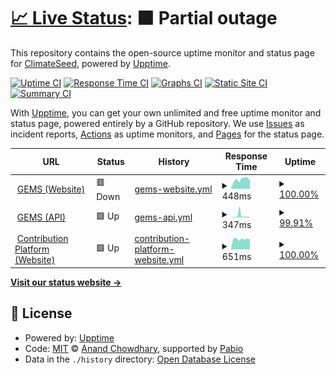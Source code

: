 # [📈 Live Status](https://climateseed.github.io/services-health): <!--live status--> **🟧 Partial outage**

This repository contains the open-source uptime monitor and status page for [ClimateSeed](https://climateseed.github.io/services-health), powered by [Upptime](https://github.com/upptime/upptime).

[![Uptime CI](https://github.com/climateseed/services-health/workflows/Uptime%20CI/badge.svg)](https://github.com/climateseed/services-health/actions?query=workflow%3A%22Uptime+CI%22)
[![Response Time CI](https://github.com/climateseed/services-health/workflows/Response%20Time%20CI/badge.svg)](https://github.com/climateseed/services-health/actions?query=workflow%3A%22Response+Time+CI%22)
[![Graphs CI](https://github.com/climateseed/services-health/workflows/Graphs%20CI/badge.svg)](https://github.com/climateseed/services-health/actions?query=workflow%3A%22Graphs+CI%22)
[![Static Site CI](https://github.com/climateseed/services-health/workflows/Static%20Site%20CI/badge.svg)](https://github.com/climateseed/services-health/actions?query=workflow%3A%22Static+Site+CI%22)
[![Summary CI](https://github.com/climateseed/services-health/workflows/Summary%20CI/badge.svg)](https://github.com/climateseed/services-health/actions?query=workflow%3A%22Summary+CI%22)

With [Upptime](https://upptime.js.org), you can get your own unlimited and free uptime monitor and status page, powered entirely by a GitHub repository. We use [Issues](https://github.com/climateseed/services-health/issues) as incident reports, [Actions](https://github.com/climateseed/services-health/actions) as uptime monitors, and [Pages](https://climateseed.github.io/services-health) for the status page.

<!--start: status pages-->
<!-- This summary is generated by Upptime (https://github.com/upptime/upptime) -->
<!-- Do not edit this manually, your changes will be overwritten -->
<!-- prettier-ignore -->
| URL | Status | History | Response Time | Uptime |
| --- | ------ | ------- | ------------- | ------ |
| <img alt="" src="https://icons.duckduckgo.com/ip3/gems.climateseed.com.ico" height="13"> [GEMS (Website)](https://gems.climateseed.com) | 🟥 Down | [gems-website.yml](https://github.com/climateseed/services-health/commits/HEAD/history/gems-website.yml) | <details><summary><img alt="Response time graph" src="./graphs/gems-website/response-time-week.png" height="20"> 448ms</summary><br><a href="https://climateseed.github.io/services-health/history/gems-website"><img alt="Response time 399" src="https://img.shields.io/endpoint?url=https%3A%2F%2Fraw.githubusercontent.com%2Fclimateseed%2Fservices-health%2FHEAD%2Fapi%2Fgems-website%2Fresponse-time.json"></a><br><a href="https://climateseed.github.io/services-health/history/gems-website"><img alt="24-hour response time 464" src="https://img.shields.io/endpoint?url=https%3A%2F%2Fraw.githubusercontent.com%2Fclimateseed%2Fservices-health%2FHEAD%2Fapi%2Fgems-website%2Fresponse-time-day.json"></a><br><a href="https://climateseed.github.io/services-health/history/gems-website"><img alt="7-day response time 448" src="https://img.shields.io/endpoint?url=https%3A%2F%2Fraw.githubusercontent.com%2Fclimateseed%2Fservices-health%2FHEAD%2Fapi%2Fgems-website%2Fresponse-time-week.json"></a><br><a href="https://climateseed.github.io/services-health/history/gems-website"><img alt="30-day response time 425" src="https://img.shields.io/endpoint?url=https%3A%2F%2Fraw.githubusercontent.com%2Fclimateseed%2Fservices-health%2FHEAD%2Fapi%2Fgems-website%2Fresponse-time-month.json"></a><br><a href="https://climateseed.github.io/services-health/history/gems-website"><img alt="1-year response time 399" src="https://img.shields.io/endpoint?url=https%3A%2F%2Fraw.githubusercontent.com%2Fclimateseed%2Fservices-health%2FHEAD%2Fapi%2Fgems-website%2Fresponse-time-year.json"></a></details> | <details><summary><a href="https://climateseed.github.io/services-health/history/gems-website">100.00%</a></summary><a href="https://climateseed.github.io/services-health/history/gems-website"><img alt="All-time uptime 99.98%" src="https://img.shields.io/endpoint?url=https%3A%2F%2Fraw.githubusercontent.com%2Fclimateseed%2Fservices-health%2FHEAD%2Fapi%2Fgems-website%2Fuptime.json"></a><br><a href="https://climateseed.github.io/services-health/history/gems-website"><img alt="24-hour uptime 100.00%" src="https://img.shields.io/endpoint?url=https%3A%2F%2Fraw.githubusercontent.com%2Fclimateseed%2Fservices-health%2FHEAD%2Fapi%2Fgems-website%2Fuptime-day.json"></a><br><a href="https://climateseed.github.io/services-health/history/gems-website"><img alt="7-day uptime 100.00%" src="https://img.shields.io/endpoint?url=https%3A%2F%2Fraw.githubusercontent.com%2Fclimateseed%2Fservices-health%2FHEAD%2Fapi%2Fgems-website%2Fuptime-week.json"></a><br><a href="https://climateseed.github.io/services-health/history/gems-website"><img alt="30-day uptime 99.98%" src="https://img.shields.io/endpoint?url=https%3A%2F%2Fraw.githubusercontent.com%2Fclimateseed%2Fservices-health%2FHEAD%2Fapi%2Fgems-website%2Fuptime-month.json"></a><br><a href="https://climateseed.github.io/services-health/history/gems-website"><img alt="1-year uptime 99.98%" src="https://img.shields.io/endpoint?url=https%3A%2F%2Fraw.githubusercontent.com%2Fclimateseed%2Fservices-health%2FHEAD%2Fapi%2Fgems-website%2Fuptime-year.json"></a></details>
| <img alt="" src="https://icons.duckduckgo.com/ip3/gems.climateseed.com.ico" height="13"> [GEMS (API)](https://gems.climateseed.com/api/k8/liveness) | 🟩 Up | [gems-api.yml](https://github.com/climateseed/services-health/commits/HEAD/history/gems-api.yml) | <details><summary><img alt="Response time graph" src="./graphs/gems-api/response-time-week.png" height="20"> 347ms</summary><br><a href="https://climateseed.github.io/services-health/history/gems-api"><img alt="Response time 206" src="https://img.shields.io/endpoint?url=https%3A%2F%2Fraw.githubusercontent.com%2Fclimateseed%2Fservices-health%2FHEAD%2Fapi%2Fgems-api%2Fresponse-time.json"></a><br><a href="https://climateseed.github.io/services-health/history/gems-api"><img alt="24-hour response time 102" src="https://img.shields.io/endpoint?url=https%3A%2F%2Fraw.githubusercontent.com%2Fclimateseed%2Fservices-health%2FHEAD%2Fapi%2Fgems-api%2Fresponse-time-day.json"></a><br><a href="https://climateseed.github.io/services-health/history/gems-api"><img alt="7-day response time 347" src="https://img.shields.io/endpoint?url=https%3A%2F%2Fraw.githubusercontent.com%2Fclimateseed%2Fservices-health%2FHEAD%2Fapi%2Fgems-api%2Fresponse-time-week.json"></a><br><a href="https://climateseed.github.io/services-health/history/gems-api"><img alt="30-day response time 166" src="https://img.shields.io/endpoint?url=https%3A%2F%2Fraw.githubusercontent.com%2Fclimateseed%2Fservices-health%2FHEAD%2Fapi%2Fgems-api%2Fresponse-time-month.json"></a><br><a href="https://climateseed.github.io/services-health/history/gems-api"><img alt="1-year response time 206" src="https://img.shields.io/endpoint?url=https%3A%2F%2Fraw.githubusercontent.com%2Fclimateseed%2Fservices-health%2FHEAD%2Fapi%2Fgems-api%2Fresponse-time-year.json"></a></details> | <details><summary><a href="https://climateseed.github.io/services-health/history/gems-api">99.91%</a></summary><a href="https://climateseed.github.io/services-health/history/gems-api"><img alt="All-time uptime 99.97%" src="https://img.shields.io/endpoint?url=https%3A%2F%2Fraw.githubusercontent.com%2Fclimateseed%2Fservices-health%2FHEAD%2Fapi%2Fgems-api%2Fuptime.json"></a><br><a href="https://climateseed.github.io/services-health/history/gems-api"><img alt="24-hour uptime 100.00%" src="https://img.shields.io/endpoint?url=https%3A%2F%2Fraw.githubusercontent.com%2Fclimateseed%2Fservices-health%2FHEAD%2Fapi%2Fgems-api%2Fuptime-day.json"></a><br><a href="https://climateseed.github.io/services-health/history/gems-api"><img alt="7-day uptime 99.91%" src="https://img.shields.io/endpoint?url=https%3A%2F%2Fraw.githubusercontent.com%2Fclimateseed%2Fservices-health%2FHEAD%2Fapi%2Fgems-api%2Fuptime-week.json"></a><br><a href="https://climateseed.github.io/services-health/history/gems-api"><img alt="30-day uptime 99.98%" src="https://img.shields.io/endpoint?url=https%3A%2F%2Fraw.githubusercontent.com%2Fclimateseed%2Fservices-health%2FHEAD%2Fapi%2Fgems-api%2Fuptime-month.json"></a><br><a href="https://climateseed.github.io/services-health/history/gems-api"><img alt="1-year uptime 99.97%" src="https://img.shields.io/endpoint?url=https%3A%2F%2Fraw.githubusercontent.com%2Fclimateseed%2Fservices-health%2FHEAD%2Fapi%2Fgems-api%2Fuptime-year.json"></a></details>
| <img alt="" src="https://icons.duckduckgo.com/ip3/app.climateseed.com.ico" height="13"> [Contribution Platform (Website)](https://app.climateseed.com) | 🟩 Up | [contribution-platform-website.yml](https://github.com/climateseed/services-health/commits/HEAD/history/contribution-platform-website.yml) | <details><summary><img alt="Response time graph" src="./graphs/contribution-platform-website/response-time-week.png" height="20"> 651ms</summary><br><a href="https://climateseed.github.io/services-health/history/contribution-platform-website"><img alt="Response time 531" src="https://img.shields.io/endpoint?url=https%3A%2F%2Fraw.githubusercontent.com%2Fclimateseed%2Fservices-health%2FHEAD%2Fapi%2Fcontribution-platform-website%2Fresponse-time.json"></a><br><a href="https://climateseed.github.io/services-health/history/contribution-platform-website"><img alt="24-hour response time 624" src="https://img.shields.io/endpoint?url=https%3A%2F%2Fraw.githubusercontent.com%2Fclimateseed%2Fservices-health%2FHEAD%2Fapi%2Fcontribution-platform-website%2Fresponse-time-day.json"></a><br><a href="https://climateseed.github.io/services-health/history/contribution-platform-website"><img alt="7-day response time 651" src="https://img.shields.io/endpoint?url=https%3A%2F%2Fraw.githubusercontent.com%2Fclimateseed%2Fservices-health%2FHEAD%2Fapi%2Fcontribution-platform-website%2Fresponse-time-week.json"></a><br><a href="https://climateseed.github.io/services-health/history/contribution-platform-website"><img alt="30-day response time 583" src="https://img.shields.io/endpoint?url=https%3A%2F%2Fraw.githubusercontent.com%2Fclimateseed%2Fservices-health%2FHEAD%2Fapi%2Fcontribution-platform-website%2Fresponse-time-month.json"></a><br><a href="https://climateseed.github.io/services-health/history/contribution-platform-website"><img alt="1-year response time 531" src="https://img.shields.io/endpoint?url=https%3A%2F%2Fraw.githubusercontent.com%2Fclimateseed%2Fservices-health%2FHEAD%2Fapi%2Fcontribution-platform-website%2Fresponse-time-year.json"></a></details> | <details><summary><a href="https://climateseed.github.io/services-health/history/contribution-platform-website">100.00%</a></summary><a href="https://climateseed.github.io/services-health/history/contribution-platform-website"><img alt="All-time uptime 100.00%" src="https://img.shields.io/endpoint?url=https%3A%2F%2Fraw.githubusercontent.com%2Fclimateseed%2Fservices-health%2FHEAD%2Fapi%2Fcontribution-platform-website%2Fuptime.json"></a><br><a href="https://climateseed.github.io/services-health/history/contribution-platform-website"><img alt="24-hour uptime 100.00%" src="https://img.shields.io/endpoint?url=https%3A%2F%2Fraw.githubusercontent.com%2Fclimateseed%2Fservices-health%2FHEAD%2Fapi%2Fcontribution-platform-website%2Fuptime-day.json"></a><br><a href="https://climateseed.github.io/services-health/history/contribution-platform-website"><img alt="7-day uptime 100.00%" src="https://img.shields.io/endpoint?url=https%3A%2F%2Fraw.githubusercontent.com%2Fclimateseed%2Fservices-health%2FHEAD%2Fapi%2Fcontribution-platform-website%2Fuptime-week.json"></a><br><a href="https://climateseed.github.io/services-health/history/contribution-platform-website"><img alt="30-day uptime 100.00%" src="https://img.shields.io/endpoint?url=https%3A%2F%2Fraw.githubusercontent.com%2Fclimateseed%2Fservices-health%2FHEAD%2Fapi%2Fcontribution-platform-website%2Fuptime-month.json"></a><br><a href="https://climateseed.github.io/services-health/history/contribution-platform-website"><img alt="1-year uptime 100.00%" src="https://img.shields.io/endpoint?url=https%3A%2F%2Fraw.githubusercontent.com%2Fclimateseed%2Fservices-health%2FHEAD%2Fapi%2Fcontribution-platform-website%2Fuptime-year.json"></a></details>

<!--end: status pages-->

[**Visit our status website →**](https://climateseed.github.io/services-health)

## 📄 License

- Powered by: [Upptime](https://github.com/upptime/upptime)
- Code: [MIT](./LICENSE) © [Anand Chowdhary](https://anandchowdhary.com), supported by [Pabio](https://pabio.com)
- Data in the `./history` directory: [Open Database License](https://opendatacommons.org/licenses/odbl/1-0/)
